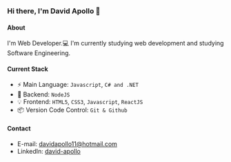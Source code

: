### Hi there, I'm David Apollo 👋

#### About
I'm Web Developer.💻 I'm currently studying web development and studying Software Engineering.

#### Current Stack
- ⚡️ Main Language: `Javascript`, `C# and .NET`
- 📡 Backend: `NodeJS`
- 💡 Frontend: `HTML5`, `CSS3`, `Javascript`, `ReactJS`
- 📦️ Version Code Control: `Git & Github`

#### Contact
- E-mail: davidapollo11@hotmail.com
- LinkedIn: [david-apollo](https://www.linkedin.com/in/david-apollo-375a23111/)

